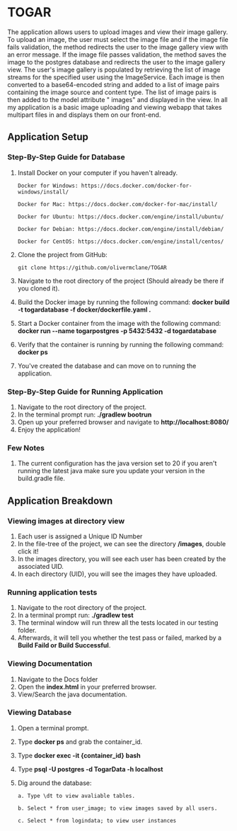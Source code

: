 # TOGAR

The application allows users to upload images and view their image gallery. To upload an image, the user must select the
image file and if the image file fails validation, the method redirects the user to the image gallery view with an error
message. If the image file passes validation, the method saves the image to the postgres database and redirects the user
to the image gallery view. The user's image gallery is populated by retrieving the list of image streams for the
specified user using the ImageService. Each image is then converted to a base64-encoded string and added to a list of
image pairs containing the image source and content type. The list of image pairs is then added to the model attribute "
images" and displayed in the view. In all my application is a basic image uploading and viewing webapp that takes
multipart files in and displays them on our front-end.

## Application Setup

### Step-By-Step Guide for Database

1. Install Docker on your computer if you haven't already.

       Docker for Windows: https://docs.docker.com/docker-for-windows/install/
      
       Docker for Mac: https://docs.docker.com/docker-for-mac/install/
      
       Docker for Ubuntu: https://docs.docker.com/engine/install/ubuntu/
      
       Docker for Debian: https://docs.docker.com/engine/install/debian/
      
       Docker for CentOS: https://docs.docker.com/engine/install/centos/

2. Clone the project from GitHub:

       git clone https://github.com/olivermclane/TOGAR

3. Navigate to the root directory of the project (Should already be there if you cloned it).
4. Build the Docker image by running the following command: **docker build -t togardatabase -f docker/dockerfile.yaml
   .**
5. Start a Docker container from the image with the following command: **docker run --name togarpostgres -p 5432:5432 -d
   togardatabase**
6. Verify that the container is running by running the following command: **docker ps**
7. You've created the database and can move on to running the application.

### Step-By-Step Guide for Running Application

1. Navigate to the root directory of the project.
2. In the terminal prompt run: **./gradlew bootrun**
3. Open up your preferred browser and navigate to **http://localhost:8080/**
4. Enjoy the application!

### Few Notes
1. The current configuration has the java version set to 20 if you aren't running the latest java make sure you update your version in the build.gradle file.

## Application Breakdown

### Viewing images at directory view

1. Each user is assigned a Unique ID Number
2. In the file-tree of the project, we can see the directory **/images**, double click it!
3. In the images directory, you will see each user has been created by the associated UID.
4. In each directory (UID), you will see the images they have uploaded.

### Running application tests

1. Navigate to the root directory of the project.
2. In a terminal prompt run: **./gradlew test**
3. The terminal window will run threw all the tests located in our testing folder.
4. Afterwards, it will tell you whether the test pass or failed, marked by a **Build Faild or Build Successful**.

### Viewing Documentation

1. Navigate to the Docs folder
2. Open the **index.html** in your preferred browser.
3. View/Search the java documentation.

### Viewing Database 

1. Open a terminal prompt.
2. Type **docker ps** and grab the container_id.
3. Type **docker exec -it {container_id} bash**
4. Type **psql -U postgres -d TogarData -h localhost**
5. Dig around the database:

       a. Type \dt to view avaliable tables.
       
       b. Select * from user_image; to view images saved by all users.
   
       c. Select * from logindata; to view user instances

